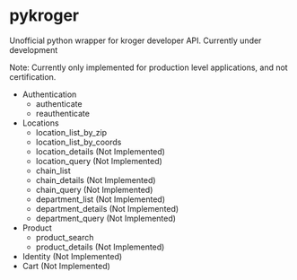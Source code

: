 # pykroger

Unofficial python wrapper for kroger developer API. Currently under development


Note: Currently only implemented for production level applications, and not certification.

- Authentication
    - authenticate
    - reauthenticate
- Locations
    - location_list_by_zip
    - location_list_by_coords
    - location_details (Not Implemented)
    - location_query (Not Implemented)
    - chain_list
    - chain_details (Not Implemented)
    - chain_query (Not Implemented)
    - department_list (Not Implemented)
    - department_details (Not Implemented)
    - department_query (Not Implemented)
- Product 
    - product_search
    - product_details (Not Implemented)
- Identity (Not Implemented)
- Cart (Not Implemented)